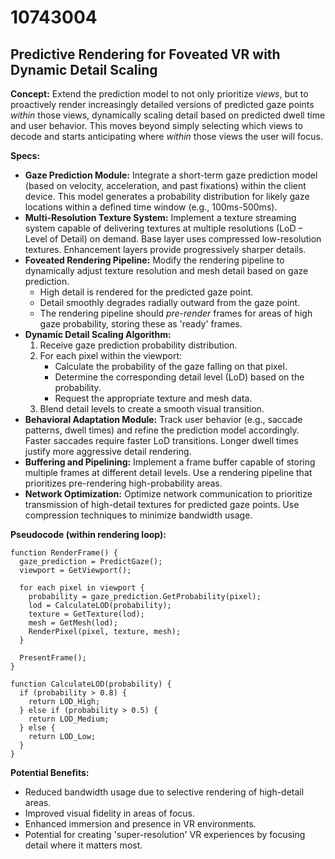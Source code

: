 # 10743004

## Predictive Rendering for Foveated VR with Dynamic Detail Scaling

**Concept:** Extend the prediction model to not only prioritize *views*, but to proactively render increasingly detailed versions of predicted gaze points *within* those views, dynamically scaling detail based on predicted dwell time and user behavior. This moves beyond simply selecting which views to decode and starts anticipating where *within* those views the user will focus.

**Specs:**

*   **Gaze Prediction Module:** Integrate a short-term gaze prediction model (based on velocity, acceleration, and past fixations) within the client device. This model generates a probability distribution for likely gaze locations within a defined time window (e.g., 100ms-500ms).
*   **Multi-Resolution Texture System:** Implement a texture streaming system capable of delivering textures at multiple resolutions (LoD – Level of Detail) on demand. Base layer uses compressed low-resolution textures. Enhancement layers provide progressively sharper details.
*   **Foveated Rendering Pipeline:** Modify the rendering pipeline to dynamically adjust texture resolution and mesh detail based on gaze prediction.
    *   High detail is rendered for the predicted gaze point.
    *   Detail smoothly degrades radially outward from the gaze point.
    *   The rendering pipeline should *pre-render* frames for areas of high gaze probability, storing these as 'ready' frames.
*   **Dynamic Detail Scaling Algorithm:**
    1.  Receive gaze prediction probability distribution.
    2.  For each pixel within the viewport:
        *   Calculate the probability of the gaze falling on that pixel.
        *   Determine the corresponding detail level (LoD) based on the probability.
        *   Request the appropriate texture and mesh data.
    3.  Blend detail levels to create a smooth visual transition.
*   **Behavioral Adaptation Module:** Track user behavior (e.g., saccade patterns, dwell times) and refine the prediction model accordingly. Faster saccades require faster LoD transitions. Longer dwell times justify more aggressive detail rendering.
*   **Buffering and Pipelining:** Implement a frame buffer capable of storing multiple frames at different detail levels. Use a rendering pipeline that prioritizes pre-rendering high-probability areas.
*   **Network Optimization:** Optimize network communication to prioritize transmission of high-detail textures for predicted gaze points. Use compression techniques to minimize bandwidth usage.

**Pseudocode (within rendering loop):**

```
function RenderFrame() {
  gaze_prediction = PredictGaze();
  viewport = GetViewport();

  for each pixel in viewport {
    probability = gaze_prediction.GetProbability(pixel);
    lod = CalculateLOD(probability);
    texture = GetTexture(lod);
    mesh = GetMesh(lod);
    RenderPixel(pixel, texture, mesh);
  }

  PresentFrame();
}

function CalculateLOD(probability) {
  if (probability > 0.8) {
    return LOD_High;
  } else if (probability > 0.5) {
    return LOD_Medium;
  } else {
    return LOD_Low;
  }
}
```

**Potential Benefits:**

*   Reduced bandwidth usage due to selective rendering of high-detail areas.
*   Improved visual fidelity in areas of focus.
*   Enhanced immersion and presence in VR environments.
*   Potential for creating 'super-resolution' VR experiences by focusing detail where it matters most.